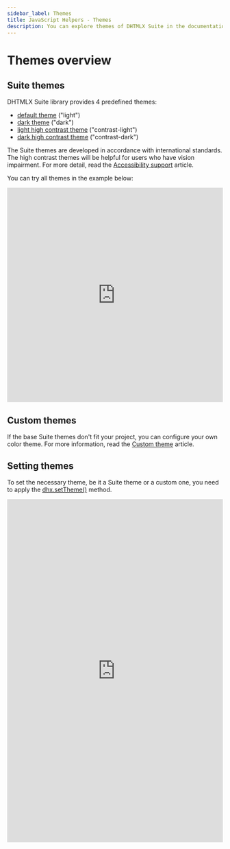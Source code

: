 ```yaml
---
sidebar_label: Themes
title: JavaScript Helpers - Themes
description: You can explore themes of DHTMLX Suite in the documentation of the DHTMLX JavaScript UI library. Browse developer guides and API reference, try out code examples and live demos, and download a free 30-day evaluation version of DHTMLX Suite 7.
---
```


# Themes overview

## Suite themes

DHTMLX Suite library provides 4 predefined themes:

- [default theme](themes/default_theme.md) ("light")
- [dark theme](themes/dark_theme.md) ("dark")
- [light high contrast theme](themes/contrast_light_theme.md) ("contrast-light")
- [dark high contrast theme](themes/contrast_dark_theme.md) ("contrast-dark")

The Suite themes are developed in accordance with international standards. The high contrast themes will be helpful for users who have vision impairment. For more detail, read the [Accessibility support](common_features/accessibility_support.md) article.

You can try all themes in the example below:

<iframe src="https://snippet.dhtmlx.com/85fbitnu?mode=result" frameborder="0" class="snippet_iframe" width="100%" height="500"></iframe>

## Custom themes

If the base Suite themes don't fit your project, you can configure your own color theme. For more information, read the [Custom theme](themes/custom_theme.md) article.

## Setting themes

To set the necessary theme, be it a Suite theme or a custom one, you need to apply the [dhx.setTheme()](themes/api/themes_settheme_method.md) method. 

<iframe src="https://snippet.dhtmlx.com/d2she1z9?mode=js" frameborder="0" class="snippet_iframe" width="100%" height="800"></iframe>




